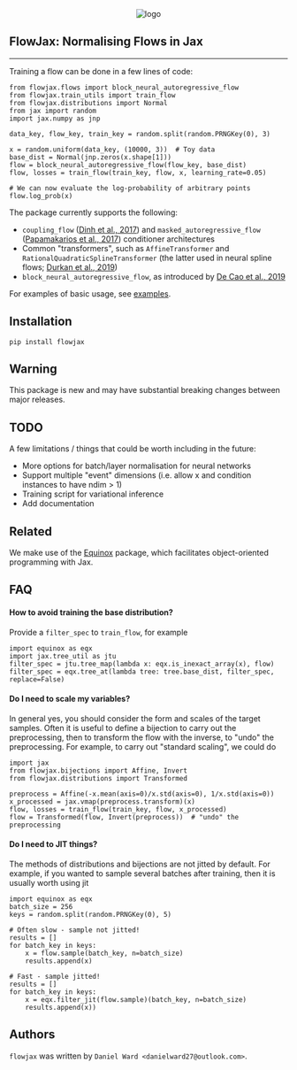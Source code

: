 <div align="center">
<img src="https://github.com/danielward27/flowjax/images/flowjax_logo.png?raw=true" alt="logo"></img>
</div>

## FlowJax: Normalising Flows in Jax
-------

Training a flow can be done in a few lines of code:

```
from flowjax.flows import block_neural_autoregressive_flow
from flowjax.train_utils import train_flow
from flowjax.distributions import Normal
from jax import random
import jax.numpy as jnp

data_key, flow_key, train_key = random.split(random.PRNGKey(0), 3)

x = random.uniform(data_key, (10000, 3))  # Toy data
base_dist = Normal(jnp.zeros(x.shape[1]))
flow = block_neural_autoregressive_flow(flow_key, base_dist)
flow, losses = train_flow(train_key, flow, x, learning_rate=0.05)

# We can now evaluate the log-probability of arbitrary points
flow.log_prob(x)
```

The package currently supports the following:

- `coupling_flow` ([Dinh et al., 2017](https://arxiv.org/abs/1605.08803)) and `masked_autoregressive_flow` ([Papamakarios et al., 2017](https://arxiv.org/abs/1705.07057v4))  conditioner architectures
- Common "transformers", such as `AffineTransformer` and `RationalQuadraticSplineTransformer` (the latter used in neural spline flows; [Durkan et al., 2019](https://arxiv.org/abs/1906.04032))
- `block_neural_autoregressive_flow`, as introduced by [De Cao et al., 2019](https://arxiv.org/abs/1904.04676)

For examples of basic usage, see [examples](https://github.com/danielward27/flowjax/blob/main/examples/).

## Installation
```
pip install flowjax
```

## Warning
This package is new and may have substantial breaking changes between major releases.

## TODO
A few limitations / things that could be worth including in the future:
- More options for batch/layer normalisation for neural networks
- Support multiple "event" dimensions (i.e. allow x and condition instances to have ndim > 1)
- Training script for variational inference
- Add documentation

## Related
We make use of the [Equinox](https://arxiv.org/abs/2111.00254) package, which facilitates object-oriented programming with Jax. 

## FAQ
#### How to avoid training the base distribution?
Provide a `filter_spec` to `train_flow`, for example
```
import equinox as eqx
import jax.tree_util as jtu
filter_spec = jtu.tree_map(lambda x: eqx.is_inexact_array(x), flow)
filter_spec = eqx.tree_at(lambda tree: tree.base_dist, filter_spec, replace=False)
```

#### Do I need to scale my variables?
In general yes, you should consider the form and scales of the target samples. Often it is useful to define a bijection to carry out the preprocessing, then to transform the flow with the inverse, to "undo" the preprocessing. For example, to carry out "standard scaling", we could do
```
import jax
from flowjax.bijections import Affine, Invert
from flowjax.distributions import Transformed

preprocess = Affine(-x.mean(axis=0)/x.std(axis=0), 1/x.std(axis=0))
x_processed = jax.vmap(preprocess.transform)(x)
flow, losses = train_flow(train_key, flow, x_processed)
flow = Transformed(flow, Invert(preprocess))  # "undo" the preprocessing
```

#### Do I need to JIT things?
The methods of distributions and bijections are not jitted by default. For example, if you wanted to sample several batches after training, then it is usually worth using jit

```
import equinox as eqx
batch_size = 256
keys = random.split(random.PRNGKey(0), 5)

# Often slow - sample not jitted!
results = []
for batch_key in keys:
    x = flow.sample(batch_key, n=batch_size)
    results.append(x)

# Fast - sample jitted!
results = []
for batch_key in keys:
    x = eqx.filter_jit(flow.sample)(batch_key, n=batch_size)
    results.append(x))
```

## Authors
`flowjax` was written by `Daniel Ward <danielward27@outlook.com>`.

